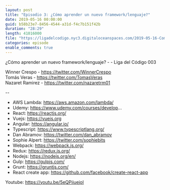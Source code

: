 ```yaml
---
layout: post
title: "Episodio 3: ¿Cómo aprender un nuevo framework/lenguaje?"
date: 2019-05-16 00:00:00
guid: b58b23e7-8456-4544-a31d-f4c7b151f42b
duration: "28:29"
length: 41016000
file: "https://ligadelcodigo.nyc3.digitaloceanspaces.com/2019-05-16-Como-aprender-un-nuevo-framework-lenguaje.mp3"
categories: episode
enable_comments: true
---
```


¿Cómo aprender un nuevo framework/lenguaje? -  - Liga del Código 003

Winner Crespo - https://twitter.com/WinnerCrespo
<br/>Tomás Veras - https://twitter.com/TomasVeras
<br/>Nazaret Ramirez - https://twitter.com/nazaretrm01

--
- AWS Lambda: https://aws.amazon.com/lambda/
- Udemy: https://www.udemy.com/courses/develop...
- React: https://reactjs.org/
- Vuejs: https://vuejs.org
- Angular: https://angular.io/
- Typescript: https://www.typescriptlang.org/
- Dan Abramov: https://twitter.com/dan_abramov
- Sophie Alpert: https://twitter.com/sophiebits
- Webpack: https://webpack.js.org/
- Redux: https://redux.js.org/
- Nodejs: https://nodejs.org/en/
- Gulp: https://gulpjs.com/
- Grunt: https://gruntjs.com/
- React create app: https://github.com/facebook/create-react-app

Youtube: https://youtu.be/5eQPiiuejoI
